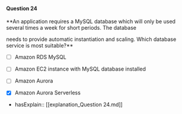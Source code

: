#### Question  24

**An application requires a MySQL database which will only be used several times a week for short periods. The database

needs to provide automatic instantiation and scaling. Which database service is most suitable?**

- [ ] Amazon RDS MySQL

- [ ] Amazon EC2 instance with MySQL database installed

- [ ] Amazon Aurora

- [x] Amazon Aurora Serverless

- hasExplain:: [[explanation_Question  24.md]]
